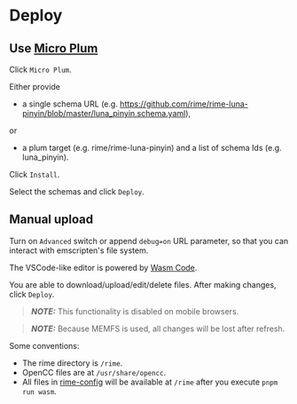 # Deploy
## Use [Micro Plum](https://github.com/LibreService/micro_plum)
Click `Micro Plum`.

Either provide
* a single schema URL
(e.g. https://github.com/rime/rime-luna-pinyin/blob/master/luna_pinyin.schema.yaml),

or
* a plum target
(e.g. rime/rime-luna-pinyin)
and a list of schema Ids
(e.g. luna_pinyin).

Click `Install`.

Select the schemas and click `Deploy`.
## Manual upload
Turn on `Advanced` switch or append `debug=on` URL parameter,
so that you can interact with emscripten's file system.

The VSCode-like editor is powered by [Wasm Code](https://github.com/LibreService/wasm_code).

You are able to download/upload/edit/delete files.
After making changes, click `Deploy`.

> **_NOTE:_** This functionality is disabled on mobile browsers.

> **_NOTE:_** Because MEMFS is used, all changes will be lost after refresh.

Some conventions:
* The rime directory is `/rime`.
* OpenCC files are at `/usr/share/opencc`.
* All files in [rime-config](../rime-config/) will be available at `/rime` after you execute `pnpm run wasm`.
